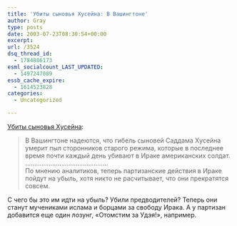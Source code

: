 ```yaml
---
title: 'Убиты сыновья Хусейна: В Вашингтоне'
author: Gray
type: posts
date: 2003-07-23T08:30:54+00:00
excerpt:
url: /3524
dsq_thread_id:
  - 1784886173
esml_socialcount_LAST_UPDATED:
  - 1497247089
essb_cache_expire:
  - 1614523828
categories:
  - Uncategorized

---
```








<a href="http://www.obozrevatel.com.ua/news/90782.html" target="_blank">Убиты сыновья Хусейна</a>:

> В Вашингтоне надеются, что гибель сыновей Саддама Хусейна умерит пыл сторонников старого режима, которые в последнее время почти каждый день убивают в Ираке американских солдат.  
> &#8230;&#8230;&#8230;&#8230;&#8230;&#8230;&#8230;&#8230;&#8230;&#8230;&#8230;&#8230;&#8230;&#8230;&#8230;.  
> По мнению аналитиков, теперь партизанские действия в Ираке пойдут на убыль, хотя никто не расчитывает, что они прекратятся совсем. 

С чего бы это им идти на убыль? Убили предводителей? Теперь они станут мучениками ислама и борцами за свободу Ирака. А у партизан добавится еще один лозунг, &#171;Отомстим за Удэя!&#187;, например.